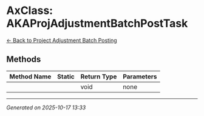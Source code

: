 # AxClass: AKAProjAdjustmentBatchPostTask

[← Back to Project Adjustment Batch Posting](../README.md)

## Methods

| Method Name | Static | Return Type | Parameters |
|-------------|--------|-------------|------------|
|  |  | void | none |

---

*Generated on 2025-10-17 13:33*
